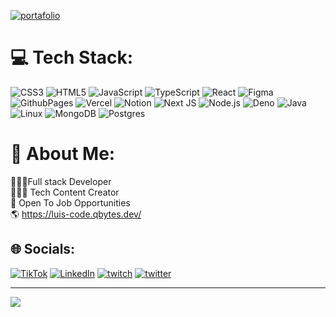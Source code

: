 [![portafolio](https://og-api.qbytes.dev/github/banner/luis-codex?text=Full%20Stack)](https://luis-code.qbytes.dev)

# 💻 Tech Stack:
![CSS3](https://img.shields.io/badge/css3-%231572B6.svg?style=for-the-badge&logo=css3&logoColor=white) ![HTML5](https://img.shields.io/badge/html5-%23E34F26.svg?style=for-the-badge&logo=html5&logoColor=white) ![JavaScript](https://img.shields.io/badge/javascript-%23323330.svg?style=for-the-badge&logo=javascript&logoColor=%23F7DF1E) ![TypeScript](https://img.shields.io/badge/typescript-%23007ACC.svg?style=for-the-badge&logo=typescript&logoColor=white) ![React](https://img.shields.io/badge/react-%2320232a.svg?style=for-the-badge&logo=react&logoColor=%2361DAFB) ![Figma](https://img.shields.io/badge/figma-%23F24E1E.svg?style=for-the-badge&logo=figma&logoColor=white) ![GithubPages](https://img.shields.io/badge/github%20pages-121013?style=for-the-badge&logo=github&logoColor=white) ![Vercel](https://img.shields.io/badge/vercel-%23000000.svg?style=for-the-badge&logo=vercel&logoColor=white) ![Notion](https://img.shields.io/badge/Notion-%23000000.svg?style=for-the-badge&logo=notion&logoColor=white) ![Next JS](https://img.shields.io/badge/next.js-%23000000.svg?style=for-the-badge&logo=nextdotjs&logoColor=white) ![Node.js](https://img.shields.io/badge/node.js-6DA55F?style=for-the-badge&logo=node.js&logoColor=white) ![Deno](https://img.shields.io/badge/deno%20js-000000?style=for-the-badge&logo=deno&logoColor=white) ![Java](https://img.shields.io/badge/java-%23ED8B00.svg?style=for-the-badge&logo=java&logoColor=white) ![Linux](https://img.shields.io/badge/linux-%23FCC624.svg?style=for-the-badge&logo=linux&logoColor=black) ![MongoDB](https://img.shields.io/badge/MongoDB-%2347A248.svg?style=for-the-badge&logo=mongodb&logoColor=white) ![Postgres](https://img.shields.io/badge/postgres-%23336791.svg?style=for-the-badge&logo=postgresql&logoColor=white)

# 💫 About Me:
👩🏻‍💻Full stack Developer <br>
🦸🏻‍♀️ Tech Content Creator <br>
💼 Open To Job Opportunities <br>
🌎 https://luis-code.qbytes.dev/


## 🌐 Socials:
[![TikTok](https://img.shields.io/badge/tiktok-000000?style=flat-square&logo=tiktok&logoColor=white)](https://www.tiktok.com/@luis_codex)  [![LinkedIn](https://img.shields.io/badge/LinkedIn-%230077B5.svg?logo=linkedin&logoColor=white)](https://www.linkedin.com/in/luis-tenorio-code/) 
[![twitch](https://img.shields.io/badge/twitch-%230077B5.svg?logo=twitch&logoColor=white)](https://www.twitch.tv/luis_code) 
[![twitter](https://img.shields.io/badge/twitter-%230077B5.svg?logo=twitter&logoColor=white)](https://x.com/luis_codex) 




---
[![](https://visitcount.itsvg.in/api?id=luis-codex&label=Profile%20Views&color=11&pretty=false)](https://visitcount.itsvg.in)

